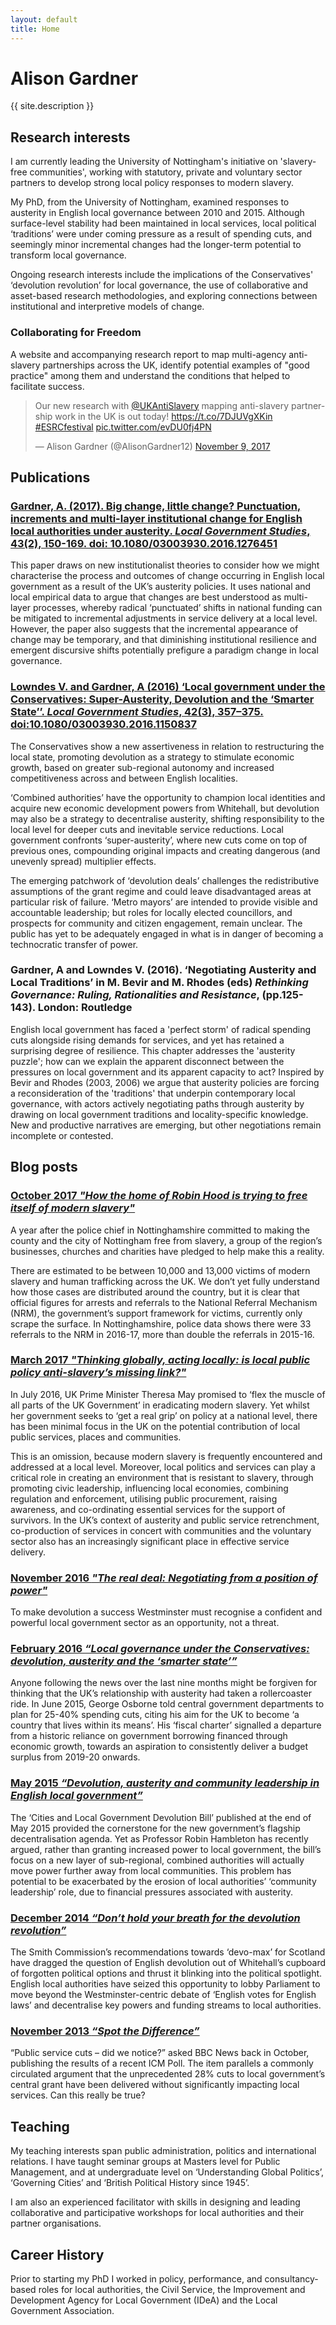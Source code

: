 ```yaml
---
layout: default
title: Home
---
```


Alison Gardner
==============

{{ site.description }}


Research interests
------------------
I am currently leading the University of Nottingham's initiative on 'slavery-free communities', working with statutory, private and voluntary sector partners to develop strong local policy responses to modern slavery.

My PhD, from the University of Nottingham, examined responses to austerity in English local governance between 2010 and 2015. Although surface-level stability had been maintained in local services, local political ‘traditions’ were under coming pressure as a result of spending cuts, and seemingly minor incremental changes had the longer-term potential to transform local governance.  

Ongoing research interests include the implications of the Conservatives' ‘devolution revolution’ for local governance, the use of collaborative and asset-based research methodologies, and exploring connections between institutional and interpretive models of change.


### Collaborating for Freedom

A website and accompanying research report to map multi-agency anti-slavery partnerships across the UK, identify potential examples of "good practice" among them and understand the conditions that helped to facilitate success.

<blockquote class="twitter-tweet"><p lang="en" dir="ltr">Our new research with <a href="https://twitter.com/UKAntiSlavery?ref_src=twsrc%5Etfw">@UKAntiSlavery</a> mapping anti-slavery partnership work in the UK is out today! <a href="https://t.co/7DJUVgXKin">https://t.co/7DJUVgXKin</a> <a href="https://twitter.com/hashtag/ESRCfestival?src=hash&amp;ref_src=twsrc%5Etfw">#ESRCfestival</a> <a href="https://t.co/evDU0fj4PN">pic.twitter.com/evDU0fj4PN</a></p>&mdash; Alison Gardner (@AlisonGardner12) <a href="https://twitter.com/AlisonGardner12/status/928522010531127296?ref_src=twsrc%5Etfw">November 9, 2017</a></blockquote> <script async src="https://platform.twitter.com/widgets.js" charset="utf-8"></script>

Publications
------------

### [Gardner, A. (2017). Big change, little change? Punctuation, increments and multi-layer institutional change for English local authorities under austerity. _Local Government Studies_, 43(2), 150-169. doi: 10.1080/03003930.2016.1276451](http://www.tandfonline.com/doi/abs/10.1080/03003930.2016.1276451)
This paper draws on new institutionalist theories to consider how we might characterise the process and outcomes of change occurring in English local government as a result of the UK’s austerity policies. It uses national and local empirical data to argue that changes are best understood as multi-layer processes, whereby radical ‘punctuated’ shifts in national funding can be mitigated to incremental adjustments in service delivery at a local level. However, the paper also suggests that the incremental appearance of change may be temporary, and that diminishing institutional resilience and emergent discursive shifts potentially prefigure a paradigm change in local governance.


### [Lowndes V. and Gardner, A (2016) ‘Local government under the Conservatives: Super-Austerity, Devolution and the ‘Smarter State’’. _Local Government Studies_, 42(3), 357–375. doi:10.1080/03003930.2016.1150837](http://www.tandfonline.com/doi/full/10.1080/03003930.2016.1150837)
The Conservatives show a new assertiveness in relation to restructuring the local state, promoting devolution as a strategy to stimulate economic growth, based on greater sub-regional autonomy and increased competitiveness across and between English localities. 

‘Combined authorities’ have the opportunity to champion local identities and acquire new economic development powers from Whitehall, but devolution may also be a strategy to decentralise austerity, shifting responsibility to the local level for deeper cuts and inevitable service reductions. Local government confronts ‘super-austerity’, where new cuts come on top of previous ones, compounding original impacts and creating dangerous (and unevenly spread) multiplier effects. 

The emerging patchwork of ‘devolution deals’ challenges the redistributive assumptions of the grant regime and could leave disadvantaged areas at particular risk of failure. ‘Metro mayors’ are intended to provide visible and accountable leadership; but roles for locally elected councillors, and prospects for community and citizen engagement, remain unclear. The public has yet to be adequately engaged in what is in danger of becoming a technocratic transfer of power.

### Gardner, A and Lowndes V. (2016). ‘Negotiating Austerity and Local Traditions’ in M. Bevir and M. Rhodes (eds) _Rethinking Governance: Ruling, Rationalities and Resistance_, (pp.125-143). London: Routledge 
English local government has faced a 'perfect storm' of radical spending cuts alongside rising demands for services, and yet has retained a surprising degree of resilience.  This chapter addresses the 'austerity puzzle'; how can we explain the apparent disconnect between the pressures on local government and its apparent capacity to act?  Inspired by Bevir and Rhodes (2003, 2006) we argue that austerity policies are forcing a reconsideration of the 'traditions' that underpin contemporary local governance, with actors actively negotiating paths through austerity by drawing on local government traditions and locality-specific knowledge.  New and productive narratives are emerging, but other negotiations remain incomplete or contested.


Blog posts
----------

### [October 2017 _"How the home of Robin Hood is trying to free itself of modern slavery"_](https://theconversation.com/how-the-home-of-robin-hood-is-trying-to-free-itself-of-modern-slavery-85471)
A year after the police chief in Nottinghamshire committed to making the county and the city of Nottingham free from slavery, a group of the region’s businesses, churches and charities have pledged to help make this a reality.

There are estimated to be between 10,000 and 13,000 victims of modern slavery and human trafficking across the UK. We don’t yet fully understand how those cases are distributed around the country, but it is clear that official figures for arrests and referrals to the National Referral Mechanism (NRM), the government’s support framework for victims, currently only scrape the surface. In Nottinghamshire, police data shows there were 33 referrals to the NRM in 2016-17, more than double the referrals in 2015-16.

### [March 2017 _"Thinking globally, acting locally: is local public policy anti-slavery’s missing link?"_](https://www.walkfreefoundation.org/news/thinking-globally-acting-locally-local-public-policy-anti-slaverys-missing-link/)
In July 2016, UK Prime Minister Theresa May promised to ‘flex the muscle of all parts of the UK Government’ in eradicating modern slavery. Yet whilst her government seeks to ‘get a real grip’ on policy at a national level, there has been minimal focus in the UK on the potential contribution of local public services, places and communities.

This is an omission, because modern slavery is frequently encountered and addressed at a local level. Moreover, local politics and services can play a critical role in creating an environment that is resistant to slavery, through promoting civic leadership, influencing local economies, combining regulation and enforcement, utilising public procurement, raising awareness, and co-ordinating essential services for the support of survivors. In the UK’s context of austerity and public service retrenchment, co-production of services in concert with communities and the voluntary sector also has an increasingly significant place in effective service delivery.


### [November 2016 _"The real deal: Negotiating from a position of power"_](http://speri.dept.shef.ac.uk/2016/11/02/the-real-deal-negotiating-from-a-position-of-power/)
To make devolution a success Westminster must recognise a confident and powerful local government sector as an opportunity, not a threat.

### [February 2016 _“Local governance under the Conservatives: devolution, austerity and the ‘smarter state’”_](https://inlogov.com/2016/03/01/local-government-studies-virtual-special-issue-on-budgeting-2/)
Anyone following the news over the last nine months might be forgiven for thinking that the UK’s relationship with austerity had taken a rollercoaster ride.  In June 2015, George Osborne told central government departments to plan for 25-40% spending cuts, citing his aim for the UK to become ‘a country that lives within its means’.  His ‘fiscal charter’ signalled a departure from a historic reliance on government borrowing financed through economic growth, towards an aspiration to consistently deliver a budget surplus from 2019-20 onwards.

### [May 2015 _“Devolution, austerity and community leadership in English local government”_](http://nottspolitics.org/2015/06/15/devolution-austerity-and-community-leadership-in-english-local-government/)
The ‘Cities and Local Government Devolution Bill’ published at the end of May 2015 provided the cornerstone for the new government’s flagship decentralisation agenda.  Yet as Professor Robin Hambleton has recently argued, rather than granting increased power to local government, the bill’s focus on a new layer of sub-regional, combined authorities will actually move power further away from local communities.  This problem has potential to be exacerbated by the erosion of local authorities’ ‘community leadership’ role, due to financial pressures associated with austerity. 

### [December 2014 _“Don’t hold your breath for the devolution revolution”_](http://nottspolitics.org/2014/12/19/dont-hold-your-breath-for-the-devolution-revolution-2/)
The Smith Commission’s recommendations towards ‘devo-max’ for Scotland have dragged the question of English devolution out of Whitehall’s cupboard of forgotten political options and thrust it blinking into the political spotlight.  English local authorities have seized this opportunity to lobby Parliament to move beyond the Westminster-centric debate of ‘English votes for English laws’ and decentralise key powers and funding streams to local authorities.

### [November 2013 _“Spot the Difference”_](http://nottspolitics.org/2013/11/19/spot-the-difference-noticing-the-change-that-austerity-is-making-to-public-services/)
“Public service cuts – did we notice?” asked BBC News back in October, publishing the results of a recent ICM Poll. The item parallels a commonly circulated argument that the unprecedented 28% cuts to local government’s central grant have been delivered without significantly impacting local services.  Can this really be true?


Teaching
--------

My teaching interests span public administration, politics and international relations.  I have taught seminar groups at Masters level for Public Management, and at undergraduate level on ‘Understanding Global Politics’, ‘Governing Cities’ and ‘British Political History since 1945’.

I am also an experienced facilitator with skills in designing and leading collaborative and participative workshops for local authorities and their partner organisations.


Career History
--------------

Prior to starting my PhD I worked in policy, performance, and consultancy-based roles for local authorities, the Civil Service, the Improvement and Development Agency for Local Government (IDeA) and the Local Government Association.